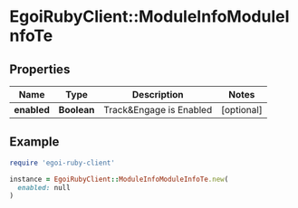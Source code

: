 # EgoiRubyClient::ModuleInfoModuleInfoTe

## Properties

| Name | Type | Description | Notes |
| ---- | ---- | ----------- | ----- |
| **enabled** | **Boolean** | Track&amp;Engage is Enabled | [optional] |

## Example

```ruby
require 'egoi-ruby-client'

instance = EgoiRubyClient::ModuleInfoModuleInfoTe.new(
  enabled: null
)
```

